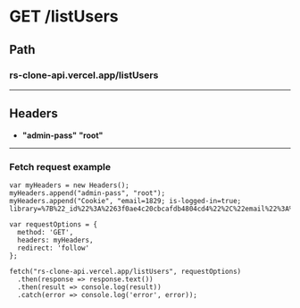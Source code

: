 # GET /listUsers
## Path
### rs-clone-api.vercel.app/listUsers
***
## Headers
* **"admin-pass"** **"root"**
***
### Fetch request example
```
var myHeaders = new Headers();
myHeaders.append("admin-pass", "root");
myHeaders.append("Cookie", "email=1829; is-logged-in=true; library=%7B%22_id%22%3A%2263f0ae4c20cbcafdb4804cd4%22%2C%22email%22%3A%22kshusha%40gmail.com%22%2C%22likedPodcasts%22%3A%5B%5D%2C%22subscribedPodcasts%22%3A%5B%5D%7D");

var requestOptions = {
  method: 'GET',
  headers: myHeaders,
  redirect: 'follow'
};

fetch("rs-clone-api.vercel.app/listUsers", requestOptions)
  .then(response => response.text())
  .then(result => console.log(result))
  .catch(error => console.log('error', error));